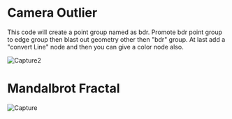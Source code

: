 # Camera Outlier
This code will create a point group named as bdr. Promote bdr point group to edge group then blast out geometry other then "bdr" group. At last add a "convert Line" node and then you can give a color node also.

![Capture2](https://github.com/user-attachments/assets/30d20f19-0919-4688-b668-d207d4ca8566)

# Mandalbrot Fractal
![Capture](https://github.com/user-attachments/assets/0a589b8b-473f-496d-9f35-81e43eb7efbb)
